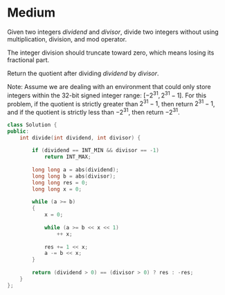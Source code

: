 # Medium

Given two integers $dividend$ and $divisor$, divide two integers without using multiplication, division, and mod operator.

The integer division should truncate toward zero, which means losing its fractional part.

Return the quotient after dividing $dividend$ by $divisor$.

Note: Assume we are dealing with an environment that could only store integers within the 32-bit signed integer range: $[−2^{31}, 2^{31} − 1]$. For this problem, if the quotient is strictly greater than $2^{31} - 1$, then return $2^{31} - 1$, and if the quotient is strictly less than $-2^{31}$, then return $-2^{31}$.

```cpp
class Solution {
public:
    int divide(int dividend, int divisor) {
        
        if (dividend == INT_MIN && divisor == -1) 
            return INT_MAX;
        
        long long a = abs(dividend);
        long long b = abs(divisor);
        long long res = 0;
        long long x = 0;
        
        while (a >= b) 
        {
            x = 0;
            
            while (a >= b << x << 1)
                ++ x;
            
            res += 1 << x;
            a -= b << x;
        }
        
        return (dividend > 0) == (divisor > 0) ? res : -res;
    }
};
```
